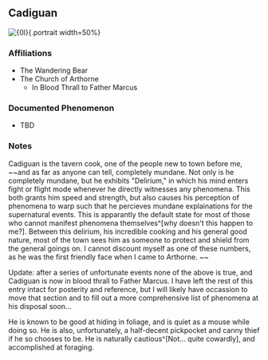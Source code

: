 ## Cadiguan
![{0l}](../blank.png){.portrait width=50%}

### Affiliations
- The Wandering Bear
- The Church of Arthorne
  - In Blood Thrall to Father Marcus

### Documented Phenomenon
- TBD

### Notes
Cadiguan is the tavern cook, one of the people new to town before me, ~~and as far as anyone can tell, completely mundane. Not only is he completely mundane, but he exhibits "Delirium," in which his mind enters fight or flight mode whenever he directly witnesses any phenomena. This both grants him speed and strength, but also causes his perception of phenomena to warp such that he percieves mundane explainations for the supernatural events. This is apparantly the default state for most of those who cannot manifest phenomena themselves^[why doesn't this happen to me?]. Between this delirium, his incredible cooking and his general good nature, most of the town sees him as someone to protect and shield from the general goings on. I cannot discount myself as one of these numbers, as he was the first friendly face when I came to Arthorne. ~~

Update: after a series of unfortunate events none of the above is true, and Cadiguan is now in blood thrall to Father Marcus. I have left the rest of this entry intact for posterity and reference, but I will likely have occassion to move that section and to fill out a more comprehensive list of phenomena at his disposal soon...

He is known to be good at hiding in foliage, and is quiet as a mouse while doing so. He is also, unfortunately, a half-decent pickpocket and canny thief if he so chooses to be. He is naturally cautious^[Not... quite cowardly], and accomplished at foraging.
